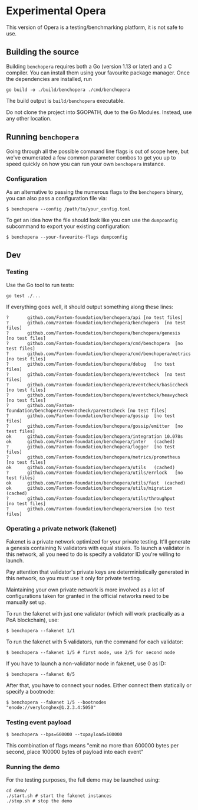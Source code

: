 # Experimental Opera

This version of Opera is a testing/benchmarking platform, it is not safe to use.

## Building the source

Building `benchopera` requires both a Go (version 1.13 or later) and a C compiler. You can install
them using your favourite package manager. Once the dependencies are installed, run

```shell
go build -o ./build/benchopera ./cmd/benchopera
```
The build output is ```build/benchopera``` executable.

Do not clone the project into $GOPATH, due to the Go Modules. Instead, use any other location.

## Running `benchopera`

Going through all the possible command line flags is out of scope here,
but we've enumerated a few common parameter combos to get you up to speed quickly
on how you can run your own `benchopera` instance.

### Configuration

As an alternative to passing the numerous flags to the `benchopera` binary, you can also pass a
configuration file via:

```shell
$ benchopera --config /path/to/your_config.toml
```

To get an idea how the file should look like you can use the `dumpconfig` subcommand to
export your existing configuration:

```shell
$ benchopera --your-favourite-flags dumpconfig
```

## Dev

### Testing

Use the Go tool to run tests:
```shell
go test ./...
```

If everything goes well, it should output something along these lines:
```
?   	github.com/Fantom-foundation/benchopera/api	[no test files]
?   	github.com/Fantom-foundation/benchopera/benchopera	[no test files]
?   	github.com/Fantom-foundation/benchopera/benchopera/genesis	[no test files]
?   	github.com/Fantom-foundation/benchopera/cmd/benchopera	[no test files]
?   	github.com/Fantom-foundation/benchopera/cmd/benchopera/metrics	[no test files]
?   	github.com/Fantom-foundation/benchopera/debug	[no test files]
?   	github.com/Fantom-foundation/benchopera/eventcheck	[no test files]
?   	github.com/Fantom-foundation/benchopera/eventcheck/basiccheck	[no test files]
?   	github.com/Fantom-foundation/benchopera/eventcheck/heavycheck	[no test files]
?   	github.com/Fantom-foundation/benchopera/eventcheck/parentscheck	[no test files]
?   	github.com/Fantom-foundation/benchopera/gossip	[no test files]
?   	github.com/Fantom-foundation/benchopera/gossip/emitter	[no test files]
ok  	github.com/Fantom-foundation/benchopera/integration	10.078s
ok  	github.com/Fantom-foundation/benchopera/inter	(cached)
?   	github.com/Fantom-foundation/benchopera/logger	[no test files]
?   	github.com/Fantom-foundation/benchopera/metrics/prometheus	[no test files]
ok  	github.com/Fantom-foundation/benchopera/utils	(cached)
?   	github.com/Fantom-foundation/benchopera/utils/errlock	[no test files]
ok  	github.com/Fantom-foundation/benchopera/utils/fast	(cached)
ok  	github.com/Fantom-foundation/benchopera/utils/migration	(cached)
?   	github.com/Fantom-foundation/benchopera/utils/throughput	[no test files]
?   	github.com/Fantom-foundation/benchopera/version	[no test files]
```

### Operating a private network (fakenet)

Fakenet is a private network optimized for your private testing.
It'll generate a genesis containing N validators with equal stakes.
To launch a validator in this network, all you need to do is specify a validator ID you're willing to launch.

Pay attention that validator's private keys are deterministically generated in this network, so you must use it only for private testing.

Maintaining your own private network is more involved as a lot of configurations taken for
granted in the official networks need to be manually set up.

To run the fakenet with just one validator (which will work practically as a PoA blockchain), use:
```shell
$ benchopera --fakenet 1/1
```

To run the fakenet with 5 validators, run the command for each validator:
```shell
$ benchopera --fakenet 1/5 # first node, use 2/5 for second node
```

If you have to launch a non-validator node in fakenet, use 0 as ID:
```shell
$ benchopera --fakenet 0/5
```

After that, you have to connect your nodes. Either connect them statically or specify a bootnode:
```shell
$ benchopera --fakenet 1/5 --bootnodes "enode://verylonghex@1.2.3.4:5050"
```

### Testing event payload
```shell
$ benchopera --bps=600000 --txpayload=100000
```
This combination of flags means "emit no more than 600000 bytes per second, place 100000 bytes of payload into each event"

### Running the demo

For the testing purposes, the full demo may be launched using:
```shell
cd demo/
./start.sh # start the fakenet instances
./stop.sh # stop the demo
```
